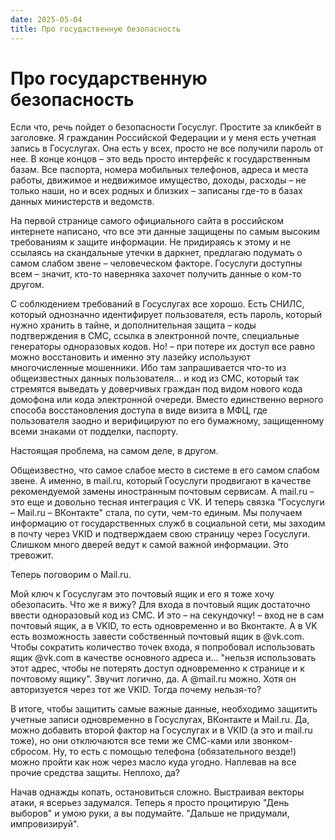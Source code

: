 ```yaml
---
date: 2025-05-04
title: Про госудаственную безопасность
---
```


# Про государственную безопасность

Если что, речь пойдет о безопасности Госуслуг. Простите за кликбейт в заголовке. Я гражданин Российской Федерации и у меня есть учетная запись в Госуслугах. Она есть у всех, просто не все получили пароль от нее. В конце концов – это ведь просто интерфейс к государственным базам. Все паспорта, номера мобильных телефонов, адреса и места работы, движимое и недвижимое имущество, доходы, расходы – не только наши, но и всех родных и близких – записаны где-то в базах данных министерств и ведомств.

На первой странице самого официального сайта в российском интернете написано, что все эти данные защищены по самым высоким требованиям к защите информации. Не придираясь к этому и не ссылаясь на скандальные утечки в даркнет, предлагаю подумать о самом слабом звене – человеческом факторе. Госуслуги доступны всем – значит, кто-то наверняка захочет получить данные о ком-то другом.

С соблюдением требований в Госуслугах все хорошо. Есть СНИЛС, который однозначно идентифирует пользователя, есть пароль, который нужно хранить в тайне, и дополнительная защита – коды подтверждения в СМС, ссылка в электронной почте, специальные генераторы одноразовых кодов. Но! – при потере их доступ все равно можно восстановить и именно эту лазейку используют многочисленные мошенники. Ибо там запрашивается что-то из общеизвестных данных пользователя… и код из СМС, который так стремятся выведать у доверчивых граждан под видом нового кода домофона или кода электронной очереди. Вместо единственно верного способа восстановления доступа в виде визита в МФЦ, где пользователя заодно и верифицируют по его бумажному, защищенному всеми знаками от подделки, паспорту.

Настоящая проблема, на самом деле, в другом.

Общеизвестно, что самое слабое место в системе в его самом слабом звене. А именно, в mail.ru, который Госуслуги продвигают в качестве рекомендуемой замены иностранным почтовым сервисам. А mail.ru – это еще и довольно тесная интеграция с VK. И теперь связка "Госуслуги – Mail.ru – ВКонтакте" стала, по сути, чем-то единым. Мы получаем информацию от государственных служб в социальной сети, мы заходим в почту через VKID и подтверждаем свою страницу через Госуслуги. Слишком много дверей ведут к самой важной информации. Это тревожит.

Теперь поговорим о Mail.ru. 

Мой ключ к Госуслугам это почтовый ящик и его я тоже хочу обезопасить. Что же я вижу? Для входа в почтовый ящик достаточно ввести одноразовый код из СМС. И это – на секундочку! – вход не в сам почтовый ящик, а в VKID, то есть одновременно и во Вконтакте. А в VK есть возможность завести собственный почтовый ящик в @vk.com. Чтобы сократить количество точек входа, я попробовал использовать ящик @vk.com в качестве основного адреса и… "нельзя использовать этот адрес, чтобы не потерять доступ одновременно к странице и к почтовому ящику". Звучит логично, да. А @mail.ru можно. Хотя он авторизуется через тот же VKID. Тогда почему нельзя-то? 

В итоге, чтобы защитить самые важные данные, необходимо защитить учетные записи одновременно в Госуслугах, ВКонтакте и Mail.ru. Да, можно добавить второй фактор на Госуслугах и в VKID (а это и mail.ru тоже), но они отключаются все теми же СМС-ками или звонком-сбросом. Ну, то есть с помощью телефона (обязательного везде!) можно пройти как нож через масло куда угодно. Наплевав на все прочие средства защиты. Неплохо, да? 

Начав однажды копать, остановиться сложно. Выстраивая векторы атаки, я всерьез задумался. Теперь я просто процитирую "День выборов" и умою руки, а вы подумайте. "Дальше не придумали, импровизируй".
